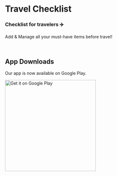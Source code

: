 # Travel Checklist

### Checklist for travelers ✈️

Add & Manage all your must-have items before travel!



<br>

## App Downloads

Our app is now available on Google Play. <br>

<a href='https://play.google.com/store/apps/details?id=com.sue0Si.travel_checklist&pcampaignid=pcampaignidMKT-Other-global-all-co-prtnr-py-PartBadge-Mar2515-1'><img alt='Get it on Google Play' src='https://play.google.com/intl/en_us/badges/static/images/badges/en_badge_web_generic.png' width="300"/></a>


